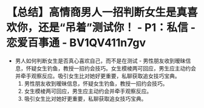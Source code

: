 # 【总结】高情商男人一招判断女生是真喜欢你，还是“吊着”测试你！ - P1：私信 - 恋爱百事通 - BV1QV411n7gv

-   男人如何判断女生是否真心喜欢自己，而不是在测试 - 男性朋友收到暧昧信息，怀疑女生钓鱼，教授一招约会技巧。女生模棱两可回应，男生应主动约会并牵手观察反应。吸引女生比对她好更重要，私聊获取追女技巧宝典。
    1.  男性朋友收到暧昧信息，怀疑女生钓鱼，教授一招约会技巧。
    2.  女生模棱两可回应，男生应主动约会并牵手观察反应。
    3.  吸引女生比对她好更重要，私聊获取追女技巧宝典。